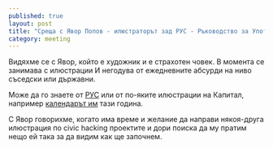 ```yaml
---
published: true
layout: post
title: "Среща с Явор Попов - илюстраторът зад РУС - Ръководство за Употреба на София"
category: meeting
---
```



Видяхме се с Явор, който е художник и е страхотен човек. В момента се занимава с илюстрации И негодува от ежедневните абсурди на ниво съседски или държавни.

Може да го знаете от [РУС](https://www.facebook.com/RUSofia) или от по-яките илюстрации на Капитал, например [календарът им](http://www.capital.bg/politika_i_ikonomika/sedmicata/2014/01/17/2222591_kalendarut_na_kapital_za_2014/) тази година. 

С Явор говорихме, когато има време и желание да направи някоя-друга илюстрация по civic hacking проектите и дори поиска да му пратим нещо ей така за да видим как ще започнем.
